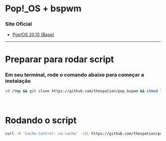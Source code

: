 # Pop!_OS + bspwm

### Site Oficial
- [Pop!OS 20.10 (Base)](https://pop.system76.com/)

<hr>

# Preparar para rodar script

### Em seu terminal, rode o comando abaixo para começar a instalação

```bash
cd /tmp && git clone https://github.com/thespation/pop_bspwm && chmod 755 pop_bspwm/* -R && cd pop_bspwm/ && ./instalar.sh
```

<br/>

# Rodando o script

```bash
curl -H 'Cache-Control: no-cache' -sSL https://github.com/thespation/pop_bspwm/instalar.sh | bash
```

<br/>
